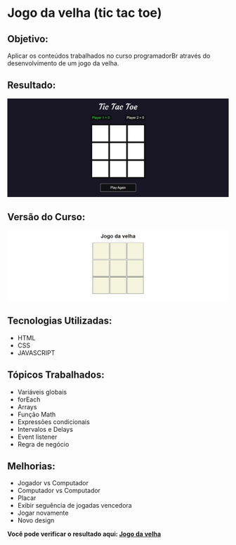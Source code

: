 # Jogo da velha (tic tac toe)

## Objetivo:

Aplicar os conteúdos trabalhados no curso programadorBr através do desenvolvimento de um jogo da velha.

## Resultado:

![](https://github.com/vinicius-je/tic-tac-toe/blob/main/img/presentation.jpg)

## Versão do Curso:

![](https://github.com/vinicius-je/tic-tac-toe/blob/main/img/oldVersion.jpg)

 ## Tecnologias Utilizadas:
* HTML
* CSS
* JAVASCRIPT

## Tópicos Trabalhados:
* Variáveis globais
* forEach
* Arrays
* Função Math
* Expressões condicionais
* Intervalos e Delays
* Event listener
* Regra de negócio


## Melhorias:
* Jogador vs Computador
* Computador vs Computador
* Placar
* Exibir seguência de jogadas vencedora
* Jogar novamente
* Novo design

**Você pode verificar o resultado aqui: [Jogo da velha](https://vinicius-je.github.io/tic-tac-toe/)**

